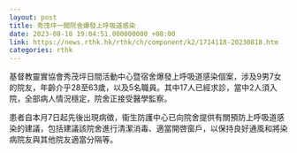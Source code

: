 ```yaml
---
layout: post
title: 秀茂坪一間院舍爆發上呼吸道感染
date: 2023-08-18 19:04:51.000000000 +08:00
link: https://news.rthk.hk/rthk/ch/component/k2/1714118-20230818.htm
categories: rthk
---
```


基督教靈實協會秀茂坪日間活動中心暨宿舍爆發上呼吸道感染個案，涉及9男7女的院友，年齡介乎28至63歲，以及5名職員。其中17人已經求診，當中2人須入院，全部病人情況穩定，院舍正接受醫學監察。

患者自本月7日起先後出現病徵，衞生防護中心已向院舍提供有關預防上呼吸道感染的建議，包括建議該院舍進行清潔消毒、適當開啓窗戶，以保持良好通風和將染病院友與其他院友適當分隔等。
